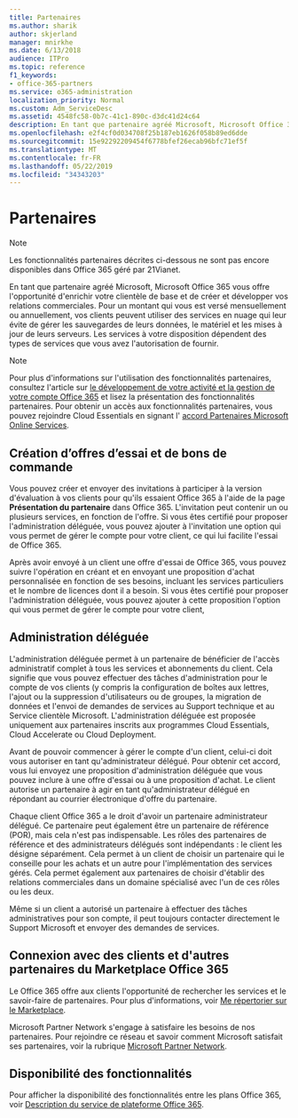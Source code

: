 ```yaml
---
title: Partenaires
ms.author: sharik
author: skjerland
manager: mnirkhe
ms.date: 6/13/2018
audience: ITPro
ms.topic: reference
f1_keywords:
- office-365-partners
ms.service: o365-administration
localization_priority: Normal
ms.custom: Adm_ServiceDesc
ms.assetid: 4548fc58-0b7c-41c1-890c-d3dc41d24c64
description: En tant que partenaire agréé Microsoft, Microsoft Office 365 vous offre l'opportunité d'enrichir votre clientèle de base et de créer et développer vos relations commerciales. Pour un montant qui vous est versé mensuellement ou annuellement, vos clients peuvent utiliser des services en nuage qui leur évite de gérer les sauvegardes de leurs données, le matériel et les mises à jour de leurs serveurs. Les services à votre disposition dépendent des types de services que vous avez l'autorisation de fournir.
ms.openlocfilehash: e2f4cf0d034708f25b187eb1626f058b89ed6dde
ms.sourcegitcommit: 15e92292209454f6778bfef26ecab96bfc71ef5f
ms.translationtype: MT
ms.contentlocale: fr-FR
ms.lasthandoff: 05/22/2019
ms.locfileid: "34343203"
---
```

# <a name="partners"></a>Partenaires

> [!NOTE]
> Les fonctionnalités partenaires décrites ci-dessous ne sont pas encore disponibles dans Office 365 géré par 21Vianet. 
  
En tant que partenaire agréé Microsoft, Microsoft Office 365 vous offre l'opportunité d'enrichir votre clientèle de base et de créer et développer vos relations commerciales. Pour un montant qui vous est versé mensuellement ou annuellement, vos clients peuvent utiliser des services en nuage qui leur évite de gérer les sauvegardes de leurs données, le matériel et les mises à jour de leurs serveurs. Les services à votre disposition dépendent des types de services que vous avez l'autorisation de fournir.
  
> [!NOTE]
> Pour plus d'informations sur l'utilisation des fonctionnalités partenaires, consultez l'article sur [le développement de votre activité et la gestion de votre compte Office 365](http://go.microsoft.com/fwlink/?LinkID=271614&amp;clcid=0x409) et lisez la présentation des fonctionnalités partenaires. Pour obtenir un accès aux fonctionnalités partenaires, vous pouvez rejoindre Cloud Essentials en signant l' [accord Partenaires Microsoft Online Services](https://go.microsoft.com/fwlink/p/?LinkId=285473). 
  
## <a name="create-trial-invitations-and-purchase-orders"></a>Création d’offres d’essai et de bons de commande

Vous pouvez créer et envoyer des invitations à participer à la version d'évaluation à vos clients pour qu'ils essaient Office 365 à l'aide de la page **Présentation du partenaire** dans Office 365. L'invitation peut contenir un ou plusieurs services, en fonction de l'offre. Si vous êtes certifié pour proposer l'administration déléguée, vous pouvez ajouter à l'invitation une option qui vous permet de gérer le compte pour votre client, ce qui lui facilite l'essai de Office 365. 
  
Après avoir envoyé à un client une offre d'essai de Office 365, vous pouvez suivre l'opération en créant et en envoyant une proposition d'achat personnalisée en fonction de ses besoins, incluant les services particuliers et le nombre de licences dont il a besoin. Si vous êtes certifié pour proposer l'administration déléguée, vous pouvez ajouter à cette proposition l'option qui vous permet de gérer le compte pour votre client,
  
## <a name="provide-delegated-administration"></a>Administration déléguée

L'administration déléguée permet à un partenaire de bénéficier de l'accès administratif complet à tous les services et abonnements du client. Cela signifie que vous pouvez effectuer des tâches d'administration pour le compte de vos clients (y compris la configuration de boîtes aux lettres, l'ajout ou la suppression d'utilisateurs ou de groupes, la migration de données et l'envoi de demandes de services au Support technique et au Service clientèle Microsoft. L'administration déléguée est proposée uniquement aux partenaires inscrits aux programmes Cloud Essentials, Cloud Accelerate ou Cloud Deployment.
  
Avant de pouvoir commencer à gérer le compte d'un client, celui-ci doit vous autoriser en tant qu'administrateur délégué. Pour obtenir cet accord, vous lui envoyez une proposition d'administration déléguée que vous pouvez inclure à une offre d'essai ou à une proposition d'achat. Le client autorise un partenaire à agir en tant qu'administrateur délégué en répondant au courrier électronique d'offre du partenaire.
  
Chaque client Office 365 a le droit d'avoir un partenaire administrateur délégué. Ce partenaire peut également être un partenaire de référence (POR), mais cela n'est pas indispensable. Les rôles des partenaires de référence et des administrateurs délégués sont indépendants : le client les désigne séparément. Cela permet à un client de choisir un partenaire qui le conseille pour les achats et un autre pour l'implémentation des services gérés. Cela permet également aux partenaires de choisir d'établir des relations commerciales dans un domaine spécialisé avec l'un de ces rôles ou les deux.
  
Même si un client a autorisé un partenaire à effectuer des tâches administratives pour son compte, il peut toujours contacter directement le Support Microsoft et envoyer des demandes de services.
  
## <a name="connect-with-customers-and-other-partners-in-the-office-365-marketplace"></a>Connexion avec des clients et d'autres partenaires du Marketplace Office 365

Le Office 365 offre aux clients l'opportunité de rechercher les services et le savoir-faire de partenaires. Pour plus d'informations, voir [Me répertorier sur le Marketplace](http://go.microsoft.com/fwlink/?LinkID=272019&amp;clcid=0x409).
  
Microsoft Partner Network s'engage à satisfaire les besoins de nos partenaires. Pour rejoindre ce réseau et savoir comment Microsoft satisfait ses partenaires, voir la rubrique [Microsoft Partner Network](http://go.microsoft.com/fwlink/?LinkID=272021&amp;clcid=0x409).
  
## <a name="feature-availability"></a>Disponibilité des fonctionnalités

Pour afficher la disponibilité des fonctionnalités entre les plans Office 365, voir [Description du service de plateforme Office 365](https://technet.microsoft.com/en-us/library/office-365-platform-service-description.aspx).
  

